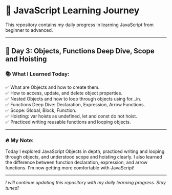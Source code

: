 # 🚀 JavaScript Learning Journey

This repository contains my daily progress in learning JavaScript from beginner to advanced.

---

## 📅 Day 3: Objects, Functions Deep Dive, Scope and Hoisting

### 📚 What I Learned Today:

✅ What are Objects and how to create them.  
✅ How to access, update, and delete object properties.  
✅ Nested Objects and how to loop through objects using for...in.  
✅ Functions Deep Dive: Declaration, Expression, Arrow Functions.  
✅ Scope: Global, Block, Function.  
✅ Hoisting: var hoists as undefined, let and const do not hoist.  
✅ Practiced writing reusable functions and looping objects.  

---

### 🔥 My Note:
Today I explored JavaScript Objects in depth, practiced writing and looping through objects, and understood scope and hoisting clearly. I also learned the difference between function declaration, expression, and arrow functions. I'm now getting more comfortable with JavaScript!

---

*I will continue updating this repository with my daily learning progress. Stay tuned!*
